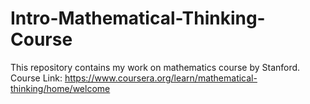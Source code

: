 # Intro-Mathematical-Thinking-Course
This repository contains my work on mathematics course by Stanford. Course Link: https://www.coursera.org/learn/mathematical-thinking/home/welcome


